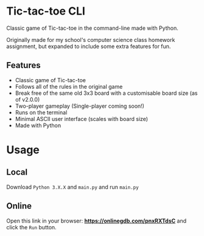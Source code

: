 # Tic-tac-toe CLI
Classic game of Tic-tac-toe in the command-line made with Python.

Originally made for my school's computer science class homework assignment, but expanded to include some extra features for fun.

## Features
- Classic game of Tic-tac-toe
- Follows all of the rules in the original game
- Break free of the same old 3x3 board with a customisable board size (as of v2.0.0)
- Two-player gameplay (Single-player coming soon!)
- Runs on the terminal
- Minimal ASCII user interface (scales with board size)
- Made with Python

# Usage
## Local
Download `Python 3.X.X` and `main.py` and run `main.py`

## Online
Open this link in your browser: **https://onlinegdb.com/pnxRXTdsC** and click the `Run` button.
